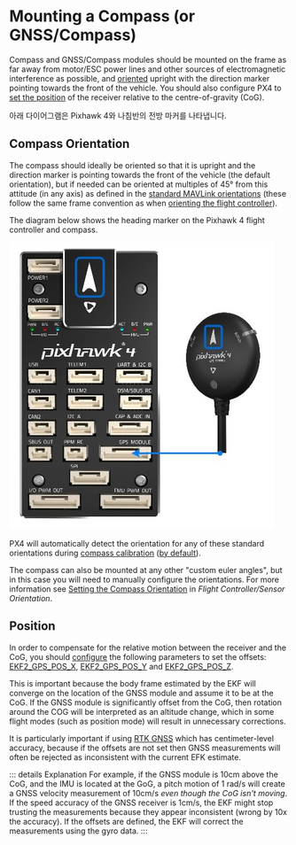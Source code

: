 # Mounting a Compass (or GNSS/Compass)

Compass and GNSS/Compass modules should be mounted on the frame as far away from motor/ESC power lines and other sources of electromagnetic interference as possible, and [oriented](#compass-orientation) upright with the direction marker pointing towards the front of the vehicle. You should also configure PX4 to [set the position](#position) of the receiver relative to the centre-of-gravity (CoG).

아래 다이어그램은 Pixhawk 4와 나침반의 전방 마커를 나타냅니다.

## Compass Orientation

The compass should ideally be oriented so that it is upright and the direction marker is pointing towards the front of the vehicle (the default orientation), but if needed can be oriented at multiples of 45° from this attitude (in any axis) as defined in the [standard MAVLink orientations](https://mavlink.io/en/messages/common.html#MAV_SENSOR_ORIENTATION) (these follow the same frame convention as when [orienting the flight controller](../config/flight_controller_orientation.md#calculating-orientation)).

The diagram below shows the heading marker on the Pixhawk 4 flight controller and compass.

![Pixhawk 4 -- 나침반/GPS 연결 ](../../assets/flight_controller/pixhawk4/pixhawk4_compass_gps.jpg)

PX4 will automatically detect the orientation for any of these standard orientations during [compass calibration](../config/compass.md) ([by default](../advanced_config/parameter_reference.md#SENS_MAG_AUTOROT)).

The compass can also be mounted at any other "custom euler angles", but in this case you will need to manually configure the orientations. For more information see [Setting the Compass Orientation](../config/flight_controller_orientation.md#setting-the-compass-orientation) in _Flight Controller/Sensor Orientation_.

## Position

In order to compensate for the relative motion between the receiver and the CoG, you should [configure](../advanced_config/parameters.md) the following parameters to set the offsets: [EKF2_GPS_POS_X](../advanced_config/parameter_reference.md#EKF2_GPS_POS_X), [EKF2_GPS_POS_Y](../advanced_config/parameter_reference.md#EKF2_GPS_POS_Y) and [EKF2_GPS_POS_Z](../advanced_config/parameter_reference.md#EKF2_GPS_POS_Z).

This is important because the body frame estimated by the EKF will converge on the location of the GNSS module and assume it to be at the CoG. If the GNSS module is significantly offset from the CoG, then rotation around the COG will be interpreted as an altitude change, which in some flight modes (such as position mode) will result in unnecessary corrections.

It is particularly important if using [RTK GNSS](../advanced/rtk_gps.md) which has centimeter-level accuracy, because if the offsets are not set then GNSS measurements will often be rejected as inconsistent with the current EFK estimate.

::: details
Explanation For example, if the GNSS module is 10cm above the CoG, and the IMU is located at the GoG, a pitch motion of 1 rad/s will create a GNSS velocity measurement of 10cm/s _even though the CoG isn't moving_. If the speed accuracy of the GNSS receiver is 1cm/s, the EKF might stop trusting the measurements because they appear inconsistent (wrong by 10x the accuracy). If the offsets are defined, the EKF will correct the measurements using the gyro data.
:::
